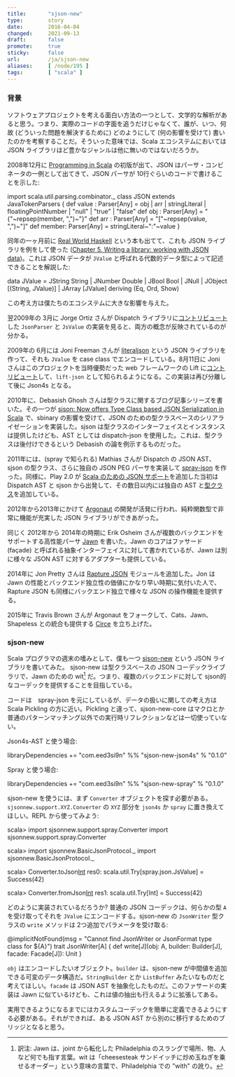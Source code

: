 ```yaml
---
title:       "sjson-new"
type:        story
date:        2016-04-04
changed:     2021-09-13
draft:       false
promote:     true
sticky:      false
url:         /ja/sjson-new
aliases:     [ /node/195 ]
tags:        [ "scala" ]
---
```


  [1]: https://github.com/jonifreeman/literaljson
  [2]: https://github.com/lift/lift/commit/eca4bf99b807b05de600fe1ad454153c0b6477a5
  [3]: https://github.com/dispatch/dispatch/commit/41edb939baa5c6edb4378c1bd8e1d2f10f3350f2
  [4]: https://github.com/playframework/playframework/commit/63448578b15dcc7bf4806878c7b3aa4c74193af6
  [5]: https://github.com/playframework/playframework/commit/d292fd30dfd6534bb87f37e56577832063608205
  [pins]: https://www.artima.com/pins1ed/
  [rwh5]: http://book.realworldhaskell.org/read/writing-a-library-working-with-json-data.html
  [ghosh]: http://debasishg.blogspot.com/2010/07/sjson-now-offers-type-class-based-json.html
  [spray-json]: https://github.com/spray/spray-json
  [Argonaut]: http://argonaut.io/
  [circe]: http://circe.io
  [Jawn]: https://github.com/non/jawn
  [Rapture JSON]: http://rapture.io/mod/json
  [sjson-new]: https://github.com/eed3si9n/sjson-new

### 背景

ソフトウェアプロジェクトを考える面白い方法の一つとして、文学的な解析があると思う。つまり、実際のコードの字面を追うだけじゃなくて、誰が、いつ、何故 (どういった問題を解決するために) どのようにして (何の影響を受けて) 書いたのかを考察することだ。そういった意味では、Scala エコシステムにおいては JSON ライブラリほど豊かなジャンルは他に無いのではないだろうか。

2008年12月に [Programming in Scala][pins] の初版が出て、JSON はパーサ・コンビネータの一例として出てきて、JSON パーサが 10行ぐらいのコードで書けることを示した:

<scala>
import scala.util.parsing.combinator._
class JSON extends JavaTokenParsers {
  def value : Parser[Any] = obj | arr |
                            stringLiteral |
                            floatingPointNumber |
                            "null" | "true" | "false"
  def obj   : Parser[Any] = "{"~repsep(member, ",")~"}"
  def arr   : Parser[Any] = "["~repsep(value, ",")~"]"
  def member: Parser[Any] = stringLiteral~":"~value
}
</scala>

同年の一ヶ月前に [Real World Haskell](http://book.realworldhaskell.org/) という本も出てて、これも JSON ライブラリを例をして使った ([Chapter 5. Writing a library: working with JSON data][rwh5])。これは JSON データが `JValue` と呼ばれる代数的データ型によって記述できることを解説した:

<haskell>
data JValue = JString String
            | JNumber Double
            | JBool Bool
            | JNull
            | JObject [(String, JValue)]
            | JArray [JValue]
              deriving (Eq, Ord, Show)
</haskell>

この考え方は僕たちのエコシステムに大きな影響を与えた。

翌2009年の 3月に Jorge Ortiz さんが Dispatch ライブラリに[コントリビュート][3]した `JsonParser` と `JsValue` の実装を見ると、両方の概念が反映されているのが分かる。

2009年の 6月には Joni Freeman さんが [literaljson][1] という JSON ライブラリを作って、それも `JValue` を case class でエンコードしている。8月11日に Joni さんはこのプロジェクトを当時優勢だった web フレームワークの Lift に[コントリビュート][2]して、`lift-json` として知られるようになる。この実装は再び分離して後に Json4s となる。

2010年に、Debasish Ghosh さんは型クラスに関するブログ記事シリーズを書いた。その一つが [sjson: Now offers Type Class based JSON Serialization in Scala][ghosh] で、sbinary の影響を受けて、JSON のための型クラスベースのシリアライゼーションを実装した。sjson は型クラスのインターフェイスとインスタンスは提供したけども、AST としては dispatch-json を使用した。これは、型クラスは後付けできるという Debasish の論を例示するものだった。

2011年には、(spray で知られる) Mathias さんが Dispatch の JSON AST、sjson の型クラス、さらに独自の JSON PEG パーサを実装して [spray-json][spray-json] を作った。同様に、Play 2.0 が [Scala のための JSON サポート][4]を追加した当初は Dispatch AST と sjson から出発して、その数日以内には独自の AST と[型クラス][5]を追加している。

2012年から2013年にかけて [Argonaut][Argonaut] の開発が活発に行われ、純粋関数型で非常に機能が充実した JSON ライブラリができあがった。

同じく 2012年から 2014年の時期に Erik Osheim さんが複数のバックエンドをサポートする高性能パーサ [Jawn][Jawn] を書いた。Jawn のコアはファサード (façade) と呼ばれる抽象インターフェイスに対して書かれているが、Jawn は別に様々な JSON AST に対するアダプターも提供している。

2014年に Jon Pretty さんは [Rapture JSON][Rapture JSON] モジュールを追加した。Jon は Jawn の性能とバックエンド独立性の価値にかなり早い時期に気付いた人で、Rapture JSON も同様にバックエンド独立で様々な JSON の操作機能を提供する。

2015年に Travis Brown さんが Argonaut をフォークして、Cats、Jawn、Shapeless との統合も提供する [Circe][circe] を立ち上げた。

### sjson-new

Scala プログラマの週末の嗜みとして、僕も一つ [sjson-new][sjson-new] という JSON ライブラリを書いてみた。
sjson-new は型クラスベースの JSON コーデックライブラリで、Jawn のための wit[^1] だ。つまり、複数のバックエンドに対して sjson的なコーデックを提供することを目指している。

コードは　spray-json を元にしているが、データの扱いに関しての考え方は Scala Pickling の方に近い。Pickling と違って、sjson-new-core はマクロとか普通のパターンマッチング以外での実行時リフレクションなどは一切使っていない。

Json4s-AST と使う場合:

<scala>
libraryDependencies += "com.eed3si9n" %%  "sjson-new-json4s" % "0.1.0"
</scala>

Spray と使う場合:

<scala>
libraryDependencies += "com.eed3si9n" %%  "sjson-new-spray" % "0.1.0"
</scala>

sjson-new を使うには、まず `Converter` オブジェクトを探す必要がある。`sjsonnew.support.XYZ.Converter` の `XYZ` 部分を `json4s` か `spray` に置き換えてほしい。REPL から使ってみよう:

<scala>
scala> import sjsonnew.support.spray.Converter
import sjsonnew.support.spray.Converter

scala> import sjsonnew.BasicJsonProtocol._
import sjsonnew.BasicJsonProtocol._

scala> Converter.toJson[Int](42)
res0: scala.util.Try[spray.json.JsValue] = Success(42)

scala> Converter.fromJson[Int](res0.get)
res1: scala.util.Try[Int] = Success(42)
</scala>

どのように実装されているだろうか? 普通の JSON コーデックは、何らかの型 `A` を受け取ってそれを `JValue` にエンコードする。sjson-new の `JsonWriter` 型クラスの `write` メソッドは 2つ追加でパラメータを受け取る:

<scala>
@implicitNotFound(msg = "Cannot find JsonWriter or JsonFormat type class for ${A}")
trait JsonWriter[A] {
  def write[J](obj: A, builder: Builder[J], facade: Facade[J]): Unit
}
</scala>

`obj` はエンコードしたいオブジェクト。`builder` は、sjson-new が中間値を追加できる可変のデータ構造だ。`StringBuilder` とか `ListBuffer` みたいなものだと考えてほしい。`facade` は JSON AST を抽象化したものだ。このファサードの実装は Jawn に似ているけども、これは値の抽出も行えるように拡張してある。

実用できるようになるまでにはカスタムコーデックを簡単に定義できるようにする必要がある。それができれば、ある JSON AST から別のに移行するためのブリッジとなると思う。

[^1]: 訳注: Jawn は、joint から転化した Philadelphia のスラングで場所、物、人など何でも指す言葉。wit は「cheesesteak サンドイッチに炒め玉ねぎを乗せるオーダー」という意味の言葉で、Philadelphia での "with" の訛り。
